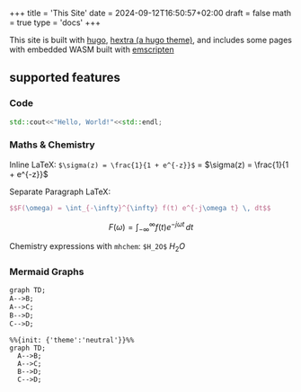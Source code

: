 +++
title = 'This Site'
date = 2024-09-12T16:50:57+02:00
draft = false
math = true
type = 'docs'
+++

This site is built with [hugo](https://gohugo.io/), [hextra (a hugo theme)](https://imfing.github.io/hextra/),
and includes some pages with embedded WASM built with [emscripten](https://emscripten.org/)

## supported features

### Code

```cpp
std::cout<<"Hello, World!"<<std::endl;
```

### Maths & Chemistry

Inline LaTeX: `$\sigma(z) = \frac{1}{1 + e^{-z}}$` = $\sigma(z) = \frac{1}{1 + e^{-z}}$

Separate Paragraph LaTeX:

```latex
$$F(\omega) = \int_{-\infty}^{\infty} f(t) e^{-j\omega t} \, dt$$
```

$$F(\omega) = \int_{-\infty}^{\infty} f(t) e^{-j\omega t} \, dt$$

Chemistry expressions with `mhchem`: `$H_2O$` $H_2O$

### Mermaid Graphs

```md
graph TD;
A-->B;
A-->C;
B-->D;
C-->D;
```

```mermaid
%%{init: {'theme':'neutral'}}%%
graph TD;
  A-->B;
  A-->C;
  B-->D;
  C-->D;
```
